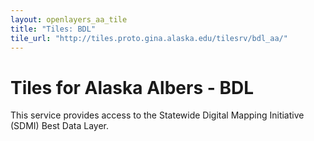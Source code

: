 ```yaml
---
layout: openlayers_aa_tile
title: "Tiles: BDL"
tile_url: "http://tiles.proto.gina.alaska.edu/tilesrv/bdl_aa/"
---
```


Tiles for Alaska Albers - BDL
=============================

This service provides access to the Statewide Digital Mapping Initiative (SDMI) Best Data Layer.
